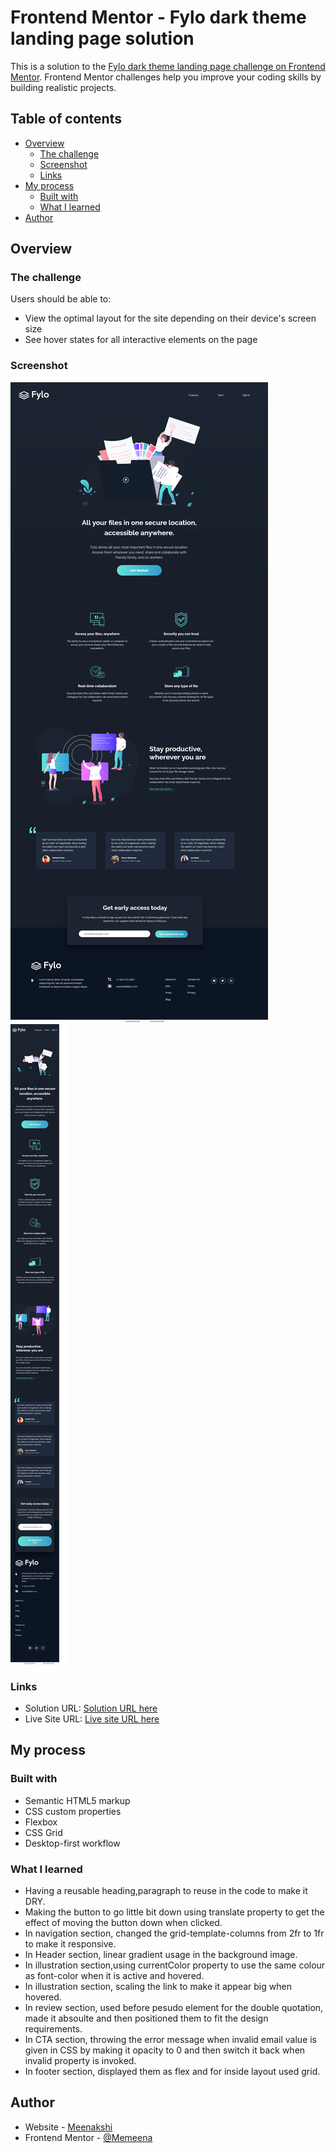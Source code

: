 # Frontend Mentor - Fylo dark theme landing page solution

This is a solution to the [Fylo dark theme landing page challenge on Frontend Mentor](https://www.frontendmentor.io/challenges/fylo-dark-theme-landing-page-5ca5f2d21e82137ec91a50fd). Frontend Mentor challenges help you improve your coding skills by building realistic projects. 

## Table of contents

- [Overview](#overview)
  - [The challenge](#the-challenge)
  - [Screenshot](#screenshot)
  - [Links](#links)
- [My process](#my-process)
  - [Built with](#built-with)
  - [What I learned](#what-i-learned)
- [Author](#author)

## Overview

### The challenge

Users should be able to:

- View the optimal layout for the site depending on their device's screen size
- See hover states for all interactive elements on the page

### Screenshot

![](./Desktop-screenshot.png)
![](./Mobile-screenshot.png)

### Links

- Solution URL: [Solution URL here](https://github.com/Memeena/fylo-dark-theme-landing-page-master)
- Live Site URL: [Live site URL here](https://memeena.github.io/fylo-dark-theme-landing-page-master)

## My process

### Built with

- Semantic HTML5 markup
- CSS custom properties
- Flexbox
- CSS Grid
- Desktop-first workflow

### What I learned

- Having a reusable heading,paragraph to reuse in the code to make it DRY.
- Making the button to go little bit down using translate property to get the effect of moving the button down when clicked.
- In navigation section, changed the grid-template-columns from 2fr to 1fr to make it responsive.
- In Header section, linear gradient usage in the background image.
- In illustration section,using currentColor property to use the same colour as font-color when it is active and hovered.
- In illustration section, scaling the link to make it appear big when hovered.
- In review section, used before pesudo element for the double quotation, made it absoulte and then positioned them to fit the design requirements.
- In CTA section, throwing the error message when invalid email value is given in CSS by making it opacity to 0 and then switch it back when invalid property is invoked.
- In footer section, displayed them as flex and for inside layout used grid.

## Author

- Website - [Meenakshi](https://www.your-site.com)
- Frontend Mentor - [@Memeena](https://www.frontendmentor.io/profile/Memeena)

